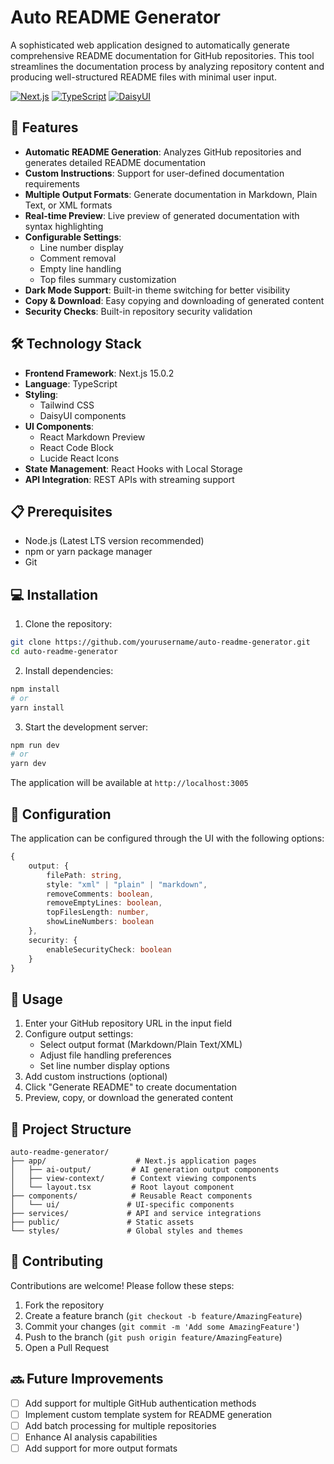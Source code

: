 # Auto README Generator

A sophisticated web application designed to automatically generate comprehensive README documentation for GitHub repositories. This tool streamlines the documentation process by analyzing repository content and producing well-structured README files with minimal user input.

[![Next.js](https://img.shields.io/badge/Built%20with-Next.js-black)](https://nextjs.org/)
[![TypeScript](https://img.shields.io/badge/Language-TypeScript-blue)](https://www.typescriptlang.org/)
[![DaisyUI](https://img.shields.io/badge/UI-DaisyUI-green)](https://daisyui.com/)

## 🚀 Features

- **Automatic README Generation**: Analyzes GitHub repositories and generates detailed README documentation
- **Custom Instructions**: Support for user-defined documentation requirements
- **Multiple Output Formats**: Generate documentation in Markdown, Plain Text, or XML formats
- **Real-time Preview**: Live preview of generated documentation with syntax highlighting
- **Configurable Settings**:
  - Line number display
  - Comment removal
  - Empty line handling
  - Top files summary customization
- **Dark Mode Support**: Built-in theme switching for better visibility
- **Copy & Download**: Easy copying and downloading of generated content
- **Security Checks**: Built-in repository security validation

## 🛠️ Technology Stack

- **Frontend Framework**: Next.js 15.0.2
- **Language**: TypeScript
- **Styling**: 
  - Tailwind CSS
  - DaisyUI components
- **UI Components**:
  - React Markdown Preview
  - React Code Block
  - Lucide React Icons
- **State Management**: React Hooks with Local Storage
- **API Integration**: REST APIs with streaming support

## 📋 Prerequisites

- Node.js (Latest LTS version recommended)
- npm or yarn package manager
- Git

## 💻 Installation

1. Clone the repository:
```bash
git clone https://github.com/yourusername/auto-readme-generator.git
cd auto-readme-generator
```

2. Install dependencies:
```bash
npm install
# or
yarn install
```

3. Start the development server:
```bash
npm run dev
# or
yarn dev
```

The application will be available at `http://localhost:3005`

## 🔧 Configuration

The application can be configured through the UI with the following options:

```typescript
{
    output: {
        filePath: string,
        style: "xml" | "plain" | "markdown",
        removeComments: boolean,
        removeEmptyLines: boolean,
        topFilesLength: number,
        showLineNumbers: boolean
    },
    security: {
        enableSecurityCheck: boolean
    }
}
```

## 📖 Usage

1. Enter your GitHub repository URL in the input field
2. Configure output settings:
   - Select output format (Markdown/Plain Text/XML)
   - Adjust file handling preferences
   - Set line number display options
3. Add custom instructions (optional)
4. Click "Generate README" to create documentation
5. Preview, copy, or download the generated content

## 📁 Project Structure

```
auto-readme-generator/
├── app/                    # Next.js application pages
│   ├── ai-output/         # AI generation output components
│   ├── view-context/      # Context viewing components
│   └── layout.tsx         # Root layout component
├── components/            # Reusable React components
│   └── ui/               # UI-specific components
├── services/             # API and service integrations
├── public/               # Static assets
└── styles/               # Global styles and themes
```

## 🤝 Contributing

Contributions are welcome! Please follow these steps:

1. Fork the repository
2. Create a feature branch (`git checkout -b feature/AmazingFeature`)
3. Commit your changes (`git commit -m 'Add some AmazingFeature'`)
4. Push to the branch (`git push origin feature/AmazingFeature`)
5. Open a Pull Request

## 🔜 Future Improvements

- [ ] Add support for multiple GitHub authentication methods
- [ ] Implement custom template system for README generation
- [ ] Add batch processing for multiple repositories
- [ ] Enhance AI analysis capabilities
- [ ] Add support for more output formats
